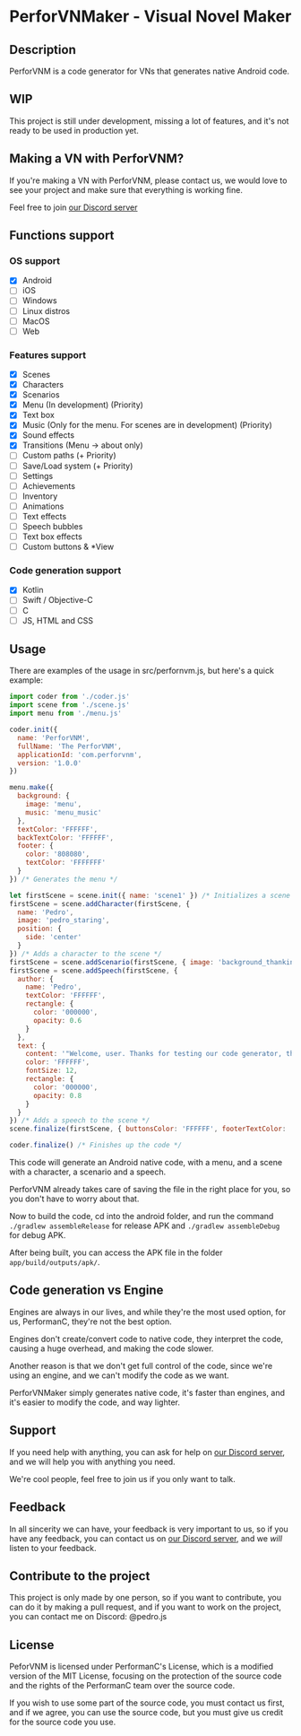 # PerforVNMaker - Visual Novel Maker

## Description

PerforVNM is a code generator for VNs that generates native Android code.

## WIP

This project is still under development, missing a lot of features, and it's not ready to be used in production yet.

## Making a VN with PerforVNM?

If you're making a VN with PerforVNM, please contact us, we would love to see your project and make sure that everything is working fine.

Feel free to join [our Discord server](https://discord.gg/uPveNfTuCJ)

## Functions support

### OS support

- [x] Android
- [ ] iOS
- [ ] Windows
- [ ] Linux distros
- [ ] MacOS
- [ ] Web

### Features support

- [x] Scenes
- [x] Characters
- [x] Scenarios
- [x] Menu (In development) (Priority)
- [x] Text box
- [x] Music (Only for the menu. For scenes are in development) (Priority)
- [x] Sound effects
- [x] Transitions (Menu -> about only)
- [ ] Custom paths (+ Priority)
- [ ] Save/Load system (+ Priority)
- [ ] Settings
- [ ] Achievements
- [ ] Inventory
- [ ] Animations
- [ ] Text effects
- [ ] Speech bubbles
- [ ] Text box effects
- [ ] Custom buttons & *View

### Code generation support

- [x] Kotlin
- [ ] Swift / Objective-C
- [ ] C
- [ ] JS, HTML and CSS

## Usage

There are examples of the usage in src/perfornvm.js, but here's a quick example:

```js
import coder from './coder.js'
import scene from './scene.js'
import menu from './menu.js'

coder.init({
  name: 'PerforVNM',
  fullName: 'The PerforVNM',
  applicationId: 'com.perforvnm',
  version: '1.0.0'
})

menu.make({
  background: {
    image: 'menu',
    music: 'menu_music'
  },
  textColor: 'FFFFFF',
  backTextColor: 'FFFFFF',
  footer: {
    color: '808080',
    textColor: 'FFFFFFF'
  }
}) /* Generates the menu */

let firstScene = scene.init({ name: 'scene1' }) /* Initializes a scene */
firstScene = scene.addCharacter(firstScene, {
  name: 'Pedro',
  image: 'pedro_staring',
  position: {
    side: 'center'
  }
}) /* Adds a character to the scene */
firstScene = scene.addScenario(firstScene, { image: 'background_thanking' }) /* Adds a scenario to the scene */
firstScene = scene.addSpeech(firstScene, {
  author: {
    name: 'Pedro',
    textColor: 'FFFFFF',
    rectangle: {
      color: '000000',
      opacity: 0.6
    }
  },
  text: {
    content: '"Welcome, user. Thanks for testing our code generator, this is an *basic*\n example of usage of the PerforVNM."',
    color: 'FFFFFF',
    fontSize: 12,
    rectangle: {
      color: '000000',
      opacity: 0.8
    }
  }
}) /* Adds a speech to the scene */
scene.finalize(firstScene, { buttonsColor: 'FFFFFF', footerTextColor: 'FFFFFF' }) /* Writes the scene */

coder.finalize() /* Finishes up the code */
```

This code will generate an Android native code, with a menu, and a scene with a character, a scenario and a speech.

PerforVNM already takes care of saving the file in the right place for you, so you don't have to worry about that.

Now to build the code, cd into the android folder, and run the command `./gradlew assembleRelease` for release APK and `./gradlew assembleDebug` for debug APK.

After being built, you can access the APK file in the folder `app/build/outputs/apk/`.

## Code generation vs Engine

Engines are always in our lives, and while they're the most used option, for us, PerformanC, they're not the best option.

Engines don't create/convert code to native code, they interpret the code, causing a huge overhead, and making the code slower.

Another reason is that we don't get full control of the code, since we're using an engine, and we can't modify the code as we want.

PerforVNMaker simply generates native code, it's faster than engines, and it's easier to modify the code, and way lighter.

## Support

If you need help with anything, you can ask for help on [our Discord server](https://discord.gg/uPveNfTuCJ), and we will help you with anything you need.

We're cool people, feel free to join us if you only want to talk.

## Feedback

In all sincerity we can have, your feedback is very important to us, so if you have any feedback, you can contact us on [our Discord server](https://discord.gg/uPveNfTuCJ), and we *will* listen to your feedback.

## Contribute to the project

This project is only made by one person, so if you want to contribute, you can do it by making a pull request, and if you want to work on the project, you can contact me on Discord: @pedro.js

## License

PeforVNM is licensed under PerformanC's License, which is a modified version of the MIT License, focusing on the protection of the source code and the rights of the PerformanC team over the source code.

If you wish to use some part of the source code, you must contact us first, and if we agree, you can use the source code, but you must give us credit for the source code you use.
